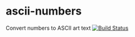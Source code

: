# ascii-numbers
Convert numbers to ASCII art text
[![Build Status](https://travis-ci.org/machaj/ascii-numbers.svg?branch=master)](https://travis-ci.org/machaj/ascii-numbers)
